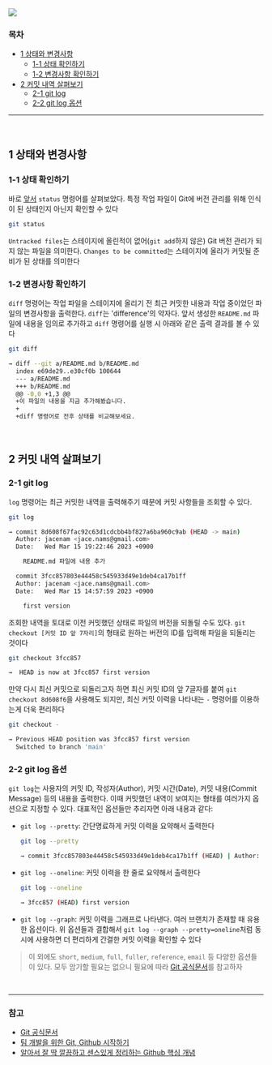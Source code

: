 <img src="https://ifh.cc/g/hM2RJd.png" style="max-width: 100%" align="center">

### 목차
- [1 상태와 변경사항](#1-상태와-변경사항)
  - [1-1 상태 확인하기](#1-1-상태-확인하기)
  - [1-2 변경사항 확인하기](#1-2-변경사항-확인하기)
- [2 커밋 내역 살펴보기](#2-커밋-내역-살펴보기)
  - [2-1 git log](#2-1-git-log)
  - [2-2 git log 옵션](#2-2-git-log-)

***

<br>

## 1 상태와 변경사항

### 1-1 상태 확인하기
바로 [앞서](#4-2-로컬-저장소에-커밋하기) `status` 명령어를 살펴보았다. 특정 작업 파일이 Git에 버전 관리를 위해 인식이 된 상태인지 아닌지 확인할 수 있다

```bash
git status

```

`Untracked files`는 스테이지에 올린적이 없어(`git add`하지 않은) Git 버전 관리가 되지 않는 파일을 의미한다. `Changes to be committed`는 스테이지에 올라가 커밋될 준비가 된 상태를 의미한다

### 1-2 변경사항 확인하기
`diff` 명령어는 작업 파일을 스테이지에 올리기 전 최근 커밋한 내용과 작업 중이었던 파일의 변경사항을 출력한다. `diff`는 'difference'의 약자다. 앞서 생성한 `README.md` 파일에 내용을 임의로 추가하고 `diff` 명령어를 실행 시 아래와 같은 출력 결과를 볼 수 있다

```bash
git diff

→ diff --git a/README.md b/README.md
  index e69de29..e30cf0b 100644
  --- a/README.md
  +++ b/README.md
  @@ -0,0 +1,3 @@
  +이 파일의 내용을 지금 추가해봤습니다. 
  +
  +diff 명령어로 전후 상태를 비교해보세요.
```

<br>

## 2 커밋 내역 살펴보기

### 2-1 git log
`log` 명령어는 최근 커밋한 내역을 출력해주기 때문에 커밋 사항들을 조회할 수 있다. 

```bash
git log

→ commit 8d608f67fac92c63d1cdcbb4bf827a6ba960c9ab (HEAD -> main)
  Author: jacenam <jace.nams@gmail.com>
  Date:   Wed Mar 15 19:22:46 2023 +0900

    README.md 파일에 내용 추가

  commit 3fcc857803e44458c545933d49e1deb4ca17b1ff
  Author: jacenam <jace.nams@gmail.com>
  Date:   Wed Mar 15 14:57:59 2023 +0900

    first version
```
조회한 내역을 토대로 이전 커밋했던 상태로 파일의 버전을 되돌릴 수도 있다. `git checkout [커밋 ID 앞 7자리]`의 형태로 원하는 버전의 ID를 입력해 파일을 되돌리는 것이다

```bash
git checkout 3fcc857

→  HEAD is now at 3fcc857 first version
```

만약 다시 최신 커밋으로 되돌리고자 하면 최신 커밋 ID의 앞 7글자를 붙여 `git checkout 8d608f6`을 사용해도 되지만, 최신 커밋 이력을 나타내는 `-` 명령어를 이용하는게 더욱 편리하다

```bash
git checkout -

→ Previous HEAD position was 3fcc857 first version
  Switched to branch 'main'
```

### 2-2 git log 옵션
`git log`는 사용자의 커밋 ID, 작성자(Author), 커밋 시간(Date), 커밋 내용(Commit Message) 등의 내용을 출력한다. 이때 커밋했던 내역이 보여지는 형태를 여러가지 옵션으로 지정할 수 있다. 대표적인 옵션들만 추리자면 아래 내용과 같다: 

-  `git log --pretty`: 간단명료하게 커밋 이력을 요약해서 출력한다
   
    ```bash
    git log --pretty
    
    → commit 3fcc857803e44458c545933d49e1deb4ca17b1ff (HEAD) | Author: jacenam <jace.nams@gmail.com>
    ```
- `git log --oneline`: 커밋 이력을 한 줄로 요약해서 출력한다
  
    ```bash
    git log --oneline
    
    → 3fcc857 (HEAD) first version
    ```
- `git log --graph`: 커밋 이력을 그래프로 나타낸다. 여러 브랜치가 존재할 때 유용한 옵션이다. 위 옵션들과 결합해서 `git log --graph --pretty=oneline`처럼 동시에 사용하면 더 편리하게 간결한 커밋 이력을 확인할 수 있다

> 이 외에도 `short`, `medium`, `full`, `fuller`, `reference`, `email` 등 다양한 옵션들이 있다. 모두 암기할 필요는 없으니 필요에 따라 [Git 공식문서](https://git-scm.com/docs/pretty-formats)를 참고하자

<br>

***

### 참고
- [Git 공식문서](https://git-scm.com/docs)
- [팀 개발을 위한 Git, Github 시작하기](http://www.yes24.com/Product/Goods/85382769)
- [알아서 잘 딱 깔끔하고 센스있게 정리하는 Github 핵심 개념](https://m.yes24.com/Goods/Detail/108203273)
